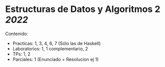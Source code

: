 # Estructuras de Datos y Algoritmos 2 _2022_
Contenido:
- Practicas: 1, 3, 4, 6, 7 (Sólo las de Haskell)
- Laboratorios: 1, 1 complementario, 2
- TPs: 1, 2
- Parciales: 1 (Enunciado + Resolucion ej 1)
